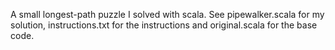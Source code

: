 A small longest-path puzzle I solved with scala. See pipewalker.scala for my solution, instructions.txt for the instructions and original.scala for the base code.